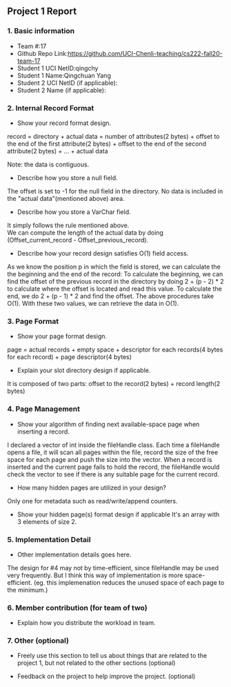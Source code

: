 ## Project 1 Report


### 1. Basic information
 - Team #:17
 - Github Repo Link:https://github.com/UCI-Chenli-teaching/cs222-fall20-team-17
 - Student 1 UCI NetID:qingchy
 - Student 1 Name:Qingchuan Yang
 - Student 2 UCI NetID (if applicable):
 - Student 2 Name (if applicable):


### 2. Internal Record Format
- Show your record format design.

record 
= directory + actual data
= number of attributes(2 bytes) + offset to the end of the first attribute(2 bytes) + offset to the end of the second attribute(2 bytes) + ... + actual data 

Note: the data is contiguous.

- Describe how you store a null field.

The offset is set to -1 for the null field in the directory. No data is included in the "actual data"(mentioned above) area.   

- Describe how you store a VarChar field.

It simply follows the rule mentioned above.  
We can compute the length of the actual data by doing (Offset_current_record - Offset_previous_record).

- Describe how your record design satisfies O(1) field access.

As we know the position p in which the field is stored, we can calculate the the beginning and the end of the record:
To calculate the beginning, we can find the offset of the previous record in the directory by doing 2 + (p - 2) * 2 to calculate where the offset is located and read this value. 
To calculate the end, we do 2 + (p - 1) * 2 and find the offset.
The above procedures take O(1).
With these two values, we can retrieve the data in O(1).


### 3. Page Format
- Show your page format design.

page
= actual records + empty space + descriptor for each records(4 bytes for each record) + page descriptor(4 bytes)


- Explain your slot directory design if applicable.

It is composed of two parts: offset to the record(2 bytes) + record length(2 bytes)


### 4. Page Management
- Show your algorithm of finding next available-space page when inserting a record.

I declared a vector of int inside the fileHandle class. Each time a fileHandle opens a file, it will scan all pages within the file, record the size of the 
free space for each page and push the size into the vector. When a record is inserted and the current page fails to hold the record, the fileHandle would check the vector to see if there is any suitable page for the current record. 

- How many hidden pages are utilized in your design?

Only one for metadata such as read/write/append counters.


- Show your hidden page(s) format design if applicable
It's an array with 3 elements of size 2. 


### 5. Implementation Detail
- Other implementation details goes here.

The design for #4 may not by time-efficient, since fileHandle may be used very frequently. But I think this way of implementation is more space-efficient. (eg. this implemenation reduces the unused space of each page to the minimum.)


### 6. Member contribution (for team of two)
- Explain how you distribute the workload in team.



### 7. Other (optional)
- Freely use this section to tell us about things that are related to the project 1, but not related to the other sections (optional)



- Feedback on the project to help improve the project. (optional)
